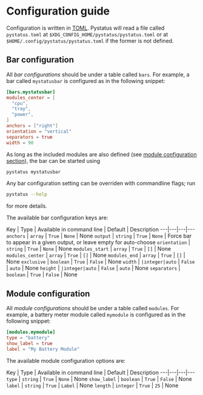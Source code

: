 
# Configuration guide
Configuration is written in [TOML](https://toml.io/en/). Pystatus will read a file called `pystatus.toml` at `$XDG_CONFIG_HOME/pystatus/pystatus.toml` or at `$HOME/.config/pystatus/pystatus.toml` if the former is not defined.

## Bar configuration
All *bar configurations* should be under a table called `bars`. For example, a bar called `mystatusbar` is configured as in the following snippet:
```toml
[bars.mystatusbar]
modules_center = [
  "cpu",
  "tray",
  "power",
]
anchors = ["right"]
orientation = "vertical"
separators = true
width = 90
```
As long as the included modules are also defined (see [module configuration section](#module-configuration)), the bar can be started using
```bash
pystatus mystatusbar
```
Any bar configuration setting can be overriden with commandline flags; run
```bash
pystatus --help
```
for more details.

The available bar configuration keys are:

 Key | Type | Available in command line | Default | Description 
 ---|---|---|---
`anchors` | `array` | `True` | `None` | None
`output` | `string` | `True` | `None` | Force bar to appear in a given output, or leave empty for auto-choose
`orientation` | `string` | `True` | `None` | None
`modules_start` | `array` | `True` | `[]` | None
`modules_center` | `array` | `True` | `[]` | None
`modules_end` | `array` | `True` | `[]` | None
`exclusive` | `boolean` | `True` | `False` | None
`width` | `|integer|auto` | `False` | `auto` | None
`height` | `|integer|auto` | `False` | `auto` | None
`separators` | `boolean` | `True` | `False` | None


## Module configuration
All *module configurations* should be under a table called `modules`. For example, a battery meter module called `mymodule` is configured as in the following snippet:
```toml
[modules.mymodule]
type = "battery"
show_label = true
label = "My Battery Module"
```

The available module configuration options are:

 Key | Type | Available in command line | Default | Description 
 ---|---|---|---
`type` | `string` | `True` | `None` | None
`show_label` | `boolean` | `True` | `False` | None
`label` | `string` | `True` | `Label` | None
`length` | `integer` | `True` | `25` | None

